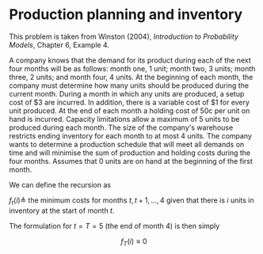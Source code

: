 # Production planning and inventory

This problem is taken from Winston (2004), _Introduction to Probability Models_,
Chapter 6, Example 4.

A company knows that the demand for its product during each of the next four 
months will be as follows: month one, 1 unit; month two, 3 units; month three, 
2 units; and month four, 4 units. At the beginning of each month, the company 
must determine how many units should be produced during the current month. 
During a month in which any units are produced, a setup cost of $3 are incurred. 
In addition, there is a variable cost of $1 for every unit produced. At the end 
of each month a holding cost of 50c per unit on hand is incurred. Capacity 
limitations allow a maximum of 5 units to be produced during each month. The 
size of the company's warehouse restricts ending inventory for each month to at 
most 4 units. The company wants to determine a production schedule that will 
meet all demands on time and will minimise the sum of production and holding 
costs during the four months. Assumes that 0 units are on hand at the beginning 
of the first month.

We can define the recursion as

$`f_t(i)\triangleq`$ the minimum costs for months $`t,t+1,...,4`$ given that
there is $`i`$ units in inventory at the start of month $`t`$.

The formulation for $t=T=5$ (the end of month 4) is then simply
```math
f_T(i)\equiv 0
```